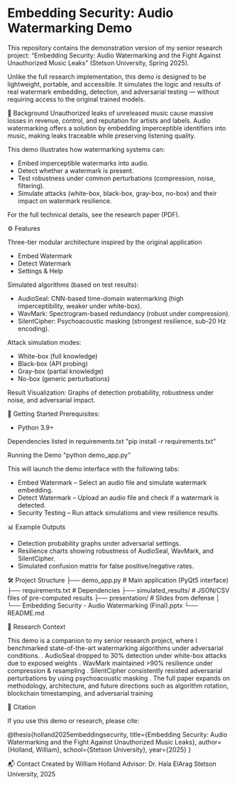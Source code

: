 # Embedding Security: Audio Watermarking Demo

This repository contains the demonstration version of my senior research project:
“Embedding Security: Audio Watermarking and the Fight Against Unauthorized Music Leaks” (Stetson University, Spring 2025).

Unlike the full research implementation, this demo is designed to be lightweight, portable, and accessible. It simulates the logic and results of real watermark embedding, detection, and adversarial testing — without requiring access to the original trained models.

📖 Background
Unauthorized leaks of unreleased music cause massive losses in revenue, control, and reputation for artists and labels.
Audio watermarking offers a solution by embedding imperceptible identifiers into music, making leaks traceable while preserving listening quality.

This demo illustrates how watermarking systems can:
- Embed imperceptible watermarks into audio.
- Detect whether a watermark is present.
- Test robustness under common perturbations (compression, noise, filtering).
- Simulate attacks (white-box, black-box, gray-box, no-box) and their impact on watermark resilience.

For the full technical details, see the research paper (PDF).

⚙️ Features

Three-tier modular architecture inspired by the original application
- Embed Watermark
- Detect Watermark
- Settings & Help

Simulated algorithms (based on test results):
- AudioSeal: CNN-based time-domain watermarking (high imperceptibility, weaker under white-box).
- WavMark: Spectrogram-based redundancy (robust under compression).
- SilentCipher: Psychoacoustic masking (strongest resilience, sub-20 Hz encoding).

Attack simulation modes:
- White-box (full knowledge)
- Black-box (API probing)
- Gray-box (partial knowledge)
- No-box (generic perturbations)

Result Visualization: Graphs of detection probability, robustness under noise, and adversarial impact.

🚀 Getting Started
Prerequisites:
- Python 3.9+

Dependencies listed in requirements.txt
"pip install -r requirements.txt"

Running the Demo
"python demo_app.py"

This will launch the demo interface with the following tabs:
- Embed Watermark – Select an audio file and simulate watermark embedding.
- Detect Watermark – Upload an audio file and check if a watermark is detected.
- Security Testing – Run attack simulations and view resilience results.

📊 Example Outputs
- Detection probability graphs under adversarial settings.
- Resilience charts showing robustness of AudioSeal, WavMark, and SilentCipher.
- Simulated confusion matrix for false positive/negative rates.

🛠️ Project Structure
├── demo_app.py              # Main application (PyQt5 interface)
├── requirements.txt         # Dependencies
├── simulated_results/       # JSON/CSV files of pre-computed results
├── presentation/            # Slides from defense
│   └── Embedding Security - Audio Watermarking (Final).pptx
└── README.md

🔬 Research Context

This demo is a companion to my senior research project, where I benchmarked state-of-the-art watermarking algorithms under adversarial conditions.
. AudioSeal dropped to 30% detection under white-box attacks due to exposed weights
. WavMark maintained >90% resilience under compression & resampling
. SilentCipher consistently resisted adversarial perturbations by using psychoacoustic masking
. The full paper expands on methodology, architecture, and future directions such as algorithm rotation, blockchain timestamping, and adversarial training

📌 Citation

If you use this demo or research, please cite:

@thesis{holland2025embeddingsecurity,
  title={Embedding Security: Audio Watermarking and the Fight Against Unauthorized Music Leaks},
  author={Holland, William},
  school={Stetson University},
  year={2025}
}

📬 Contact
Created by William Holland
Advisor: Dr. Hala ElArag
Stetson University, 2025
